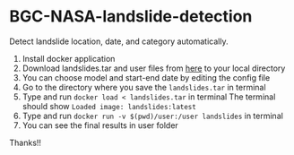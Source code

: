 # BGC-NASA-landslide-detection
Detect landslide location, date, and category automatically.

1. Install docker application
2. Download landslides.tar and user files from [here](https://drive.google.com/drive/folders/1jpARrfLu9sGGVa9YCxBKmeEF0UJtMrMk) to your local directory
3. You can choose model and start-end date by editing the config file
4. Go to the directory where you save the `landslides.tar` in terminal
5. Type and run `docker load < landslides.tar` in  terminal
   The terminal should show `Loaded image: landslides:latest`
6. Type and run `docker run -v $(pwd)/user:/user landslides` in terminal
7. You can see the final results in user folder

Thanks!!
